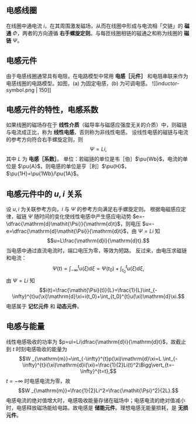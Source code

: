 ## 电感线圈
在线圈中通电流 $i$，在其周围激发磁场，从而在线圈中形成与电流相「交链」的 **磁通** $\mathit\Phi$，两者的方向遵循 **右手螺旋定则**。与每匝线圈相链的磁通之和称为线圈的 **磁链** $\mathit\Psi$。
## 电感元件
由于电感线圈通常具有电阻，在电路模型中常用 **电感［元件］** 和电阻串联来作为电感线圈的电路模型。如图，(a) 为固定电感，(b) 为可调电感。
![[inductor-symbol.png | 150]]
## 电感元件的特性，电感系数
如果线圈的磁场存在于 **线性介质**（磁导率与磁感应强度无关的介质）中，则磁链与电流成正比，称为 **线性电感**，否则称为非线性电感。
设线性电感的磁链与电流的参考方向符合右手螺旋定则，则 $$\mathit{\Psi}=Li,$$其中 $L$ 为 **电感［系数］**。
单位：若磁链的单位是韦［伯］$\pu{Wb}$，电流的单位是 $\pu{A}$，则电感的单位是亨［利］$\pu{H}$，$\pu{1H}=\pu{1Wb}/\pu{1A}$。
## 电感元件中的 $u,i$ 关系
设 $u,i$ 为关联参考方向，$i$ 与 $\mathit{\Psi}$ 的参考方向满足右手螺旋定则。
根据电磁感应定律，磁链 $\mathit{\Psi}$ 随时间的变化使线性电感中产生感应电动势 $e=-\dfrac{\mathrm{d}\mathit{\Psi}}{\mathrm{d}t}$，则电压 $u=-e=\dfrac{\mathrm{d}\mathit{\Psi}}{\mathrm{d}t}$，由 $\mathit{\Psi}=Li$ 知 $$u=L\frac{\mathrm{d}i}{\mathrm{d}t}.$$当电感中通过直流电流时，端口电压为零，等效为短路。
反过来，由电压求磁链和电流：$$\mathit{\Psi}(t)=\int_{-\infty}^{t}u(\xi)\mathrm{d}\xi=\mathit{\Psi}(t_0)+\int_{t_0}^{t}u(\xi)\mathrm{d}\xi,$$由 $\mathit{\Psi}=Li$ 知 $$i(t)=\frac{\mathit{\Psi}(t)}{L}=\frac{1}{L}\int_{-\infty}^{t}u(\xi)\mathrm{d}\xi=i(t_0)+\int_{t_0}^{t}u(\xi)\mathrm{d}\xi.$$电感属于 **记忆元件** 和 **动态元件**。
## 电感与能量
线性电感吸收的功率为 $p=ui=Li\dfrac{\mathrm{d}i}{\mathrm{d}t}$，故截止到 $t$ 时刻电感吸收的能量为 $$W _{\mathrm{m}}=\int_{-\infty}^{t}p(\xi)\mathrm{d}\xi=L \int_{-\infty}^{t}i(\xi)\mathrm{d}i(\xi)=\frac{1}{2}Li(t)^2\Bigg\vert_{t=-\infty}^{t=t},$$$t=-\infty$ 时电感电流为零，故 $$W _{\mathrm{m}}=\frac{1}{2}Li^2=\frac{\mathit{\Psi}^2}{2L}.$$电感电流的绝对值增大时，电感吸收能量存储在磁场中；电感电流的绝对值减小时，电感释放磁场能给电路。故电感是 **储能元件**。理想电感无能量损耗，是 **无损元件**。
